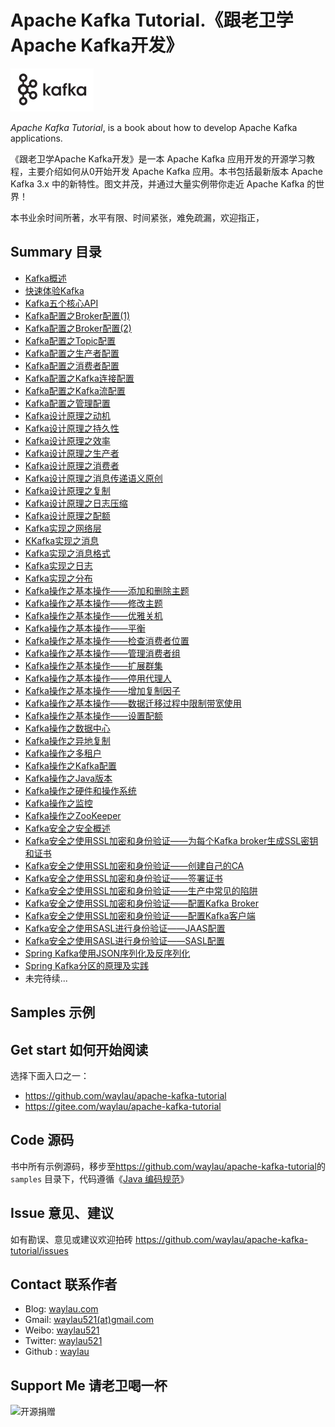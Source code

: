 # Apache Kafka Tutorial.《跟老卫学Apache Kafka开发》

![](images/kafka-logo.png)

*Apache Kafka Tutorial*, is a book about how to develop Apache Kafka applications.



《跟老卫学Apache Kafka开发》是一本 Apache Kafka 应用开发的开源学习教程，主要介绍如何从0开始开发 Apache Kafka 应用。本书包括最新版本 Apache Kafka 3.x 中的新特性。图文并茂，并通过大量实例带你走近 Apache Kafka 的世界！

本书业余时间所著，水平有限、时间紧张，难免疏漏，欢迎指正，

## Summary 目录


* [Kafka概述](https://developer.huawei.com/consumer/cn/blog/topic/03872088558070088)
* [快速体验Kafka](https://developer.huawei.com/consumer/cn/blog/topic/03872487899780004)
* [Kafka五个核心API](https://developer.huawei.com/consumer/cn/blog/topic/03872945665960006)
* [Kafka配置之Broker配置(1)](https://developer.huawei.com/consumer/cn/forum/topic/0202888066890040287?fid=23)
* [Kafka配置之Broker配置(2)](https://developer.huawei.com/consumer/cn/forum/topic/0202888067238010288?fid=23)
* [Kafka配置之Topic配置](https://developer.huawei.com/consumer/cn/forum/topic/0202892848217480397?fid=23)
* [Kafka配置之生产者配置](https://developer.huawei.com/consumer/cn/blog/topic/03894957585670075)
* [Kafka配置之消费者配置](https://developer.huawei.com/consumer/cn/blog/topic/03894958005750076)
* [Kafka配置之Kafka连接配置](https://developer.huawei.com/consumer/cn/forum/topic/0202892848217480397?fid=23)
* [Kafka配置之Kafka流配置](https://developer.huawei.com/consumer/cn/blog/topic/03894959947920078)
* [Kafka配置之管理配置](https://developer.huawei.com/consumer/cn/blog/topic/03894960793240079)
* [Kafka设计原理之动机](https://developer.huawei.com/consumer/cn/blog/topic/03904940792480077)
* [Kafka设计原理之持久性](https://developer.huawei.com/consumer/cn/blog/topic/03905782750440079)
* [Kafka设计原理之效率](https://developer.huawei.com/consumer/cn/blog/topic/03907502106980111)
* [Kafka设计原理之生产者](https://developer.huawei.com/consumer/cn/blog/topic/03908586631650119)
* [Kafka设计原理之消费者](https://developer.huawei.com/consumer/cn/blog/topic/03911823255370132)
* [Kafka设计原理之消息传递语义原创](https://developer.huawei.com/consumer/cn/blog/topic/03912690198990147)
* [Kafka设计原理之复制](https://developer.huawei.com/consumer/cn/blog/topic/03913605444470156)
* [Kafka设计原理之日志压缩](https://developer.huawei.com/consumer/cn/blog//topic/03914422419170144)
* [Kafka设计原理之配额](https://developer.huawei.com/consumer/cn/blog/topic/03917019668380168)
* [Kafka实现之网络层](https://developer.huawei.com/consumer/cn/blog/topic/03917899361920170)
* [KKafka实现之消息](https://developer.huawei.com/consumer/cn/blog/topic/03919627106390177)
* [Kafka实现之消息格式](https://developer.huawei.com/consumer/cn/blog/topic/03920491484500188)
* [Kafka实现之日志](https://developer.huawei.com/consumer/cn/blog/topic/03923074170620198)
* [Kafka实现之分布](https://developer.huawei.com/consumer/cn/blog/topic/03923928859480194)
* [Kafka操作之基本操作——添加和删除主题](https://developer.huawei.com/consumer/cn/blog/topic/03924838319750215)
* [Kafka操作之基本操作——修改主题](https://developer.huawei.com/consumer/cn/blog/topic/03925089887560203)
* [Kafka操作之基本操作——优雅关机](https://developer.huawei.com/consumer/cn/blog/topic/03925651057020217)
* [Kafka操作之基本操作——平衡](https://developer.huawei.com/consumer/cn/blog/topic/03925973080890219)
* [Kafka操作之基本操作——检查消费者位置](https://developer.huawei.com/consumer/cn/blog/topic/03926514177540208)
* [Kafka操作之基本操作——管理消费者组](https://developer.huawei.com/consumer/cn/blog/topic/03927400846830222)
* [Kafka操作之基本操作——扩展群集](https://developer.huawei.com/consumer/cn/blog/topic/03927616624930212)
* [Kafka操作之基本操作——停用代理人](https://developer.huawei.com/consumer/cn/blog/topic/03927762885200213)
* [Kafka操作之基本操作——增加复制因子](https://developer.huawei.com/consumer/cn/blog/topic/03927763397100214)
* [Kafka操作之基本操作——数据迁移过程中限制带宽使用](https://developer.huawei.com/consumer/cn/blog/topic/03927763699900223)
* [Kafka操作之基本操作——设置配额](https://developer.huawei.com/consumer/cn/blog/topic/03927764000290224)
* [Kafka操作之数据中心](https://developer.huawei.com/consumer/cn/blog/topic/03927764894400215)
* [Kafka操作之异地复制](https://developer.huawei.com/consumer/cn/blog/topic/03927765239750216)
* [Kafka操作之多租户](https://developer.huawei.com/consumer/cn/blog/topic/03927765627480217)
* [Kafka操作之Kafka配置](https://developer.huawei.com/consumer/cn/blog/topic/03927765913470225)
* [Kafka操作之Java版本](https://developer.huawei.com/consumer/cn/blog/topic/03927766221440218)
* [Kafka操作之硬件和操作系统](https://developer.huawei.com/consumer/cn/blog/topic/03927766536280219)
* [Kafka操作之监控](https://developer.huawei.com/consumer/cn/blog/topic/03929110799170221)
* [Kafka操作之ZooKeeper](https://developer.huawei.com/consumer/cn/blog/topic/03929356426670230)
* [Kafka安全之安全概述](https://developer.huawei.com/consumer/cn/blog/topic/03930080099880231)
* [Kafka安全之使用SSL加密和身份验证——为每个Kafka broker生成SSL密钥和证书](https://developer.huawei.com/consumer/cn/blog/topic/03930930187000225)
* [Kafka安全之使用SSL加密和身份验证——创建自己的CA](https://developer.huawei.com/consumer/cn/blog/topic/03931160428840228)
* [Kafka安全之使用SSL加密和身份验证——签署证书](https://developer.huawei.com/consumer/cn/blog/topic/03931696479770229)
* [Kafka安全之使用SSL加密和身份验证——生产中常见的陷阱](https://developer.huawei.com/consumer/cn/blog/topic/03931802053740230)
* [Kafka安全之使用SSL加密和身份验证——配置Kafka Broker](https://developer.huawei.com/consumer/cn/blog/topic/03931978672190245)
* [Kafka安全之使用SSL加密和身份验证——配置Kafka客户端](https://developer.huawei.com/consumer/cn/blog/topic/03932023359880247)
* [Kafka安全之使用SASL进行身份验证——JAAS配置](https://developer.huawei.com/consumer/cn/blog/topic/03932810996910240)
* [Kafka安全之使用SASL进行身份验证——SASL配置](https://developer.huawei.com/consumer/cn/blog/topic/03932865925920243)
* [Spring Kafka使用JSON序列化及反序列化](https://developer.huawei.com/consumer/cn/forum/topic/0202883728222590198?fid=23)
* [Spring Kafka分区的原理及实践](https://developer.huawei.com/consumer/cn/forum/topic/0201883729015070174?fid=23)
* 未完待续...


## Samples 示例








## Get start 如何开始阅读

选择下面入口之一：

* <https://github.com/waylau/apache-kafka-tutorial>
* <https://gitee.com/waylau/apache-kafka-tutorial>


## Code 源码

书中所有示例源码，移步至<https://github.com/waylau/apache-kafka-tutorial>的 `samples` 目录下，代码遵循《[Java 编码规范](<http://waylau.com/java-code-conventions>)》

## Issue 意见、建议

如有勘误、意见或建议欢迎拍砖 <https://github.com/waylau/apache-kafka-tutorial/issues>

## Contact 联系作者

* Blog: [waylau.com](http://waylau.com)
* Gmail: [waylau521(at)gmail.com](mailto:waylau521@gmail.com)
* Weibo: [waylau521](http://weibo.com/waylau521)
* Twitter: [waylau521](https://twitter.com/waylau521)
* Github : [waylau](https://github.com/waylau)


## Support Me 请老卫喝一杯

![开源捐赠](https://waylau.com/images/showmethemoney-sm.jpg)
